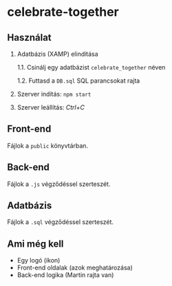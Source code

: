 # celebrate-together

## Használat

1. Adatbázis (XAMP) elindítása
   
   1.1. Csinálj egy adatbázist `celebrate_together` néven
   
   1.2. Futtasd a `DB.sql` SQL parancsokat rajta 

2. Szerver indítás: ```npm start```
3. Szerver leállítás: *Ctrl+C*

## Front-end

Fájlok a ```public``` könyvtárban.

## Back-end

Fájlok a ```.js``` végződéssel szerteszét.

## Adatbázis

Fájlok a ```.sql``` végződéssel szerteszét.

## Ami még kell

- Egy logó (ikon)
- Front-end oldalak (azok meghatározása)
- Back-end logika (Martin rajta van)
